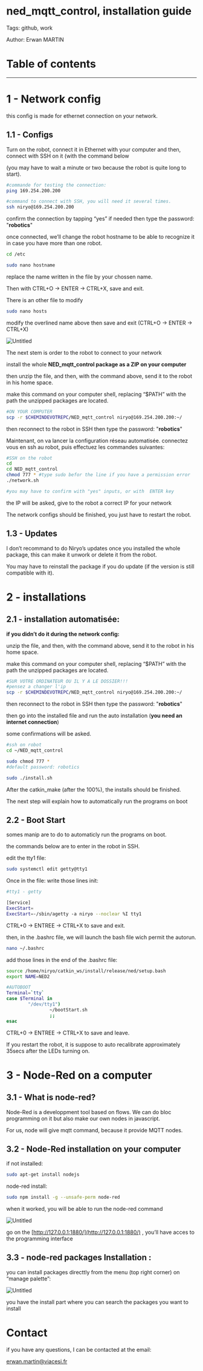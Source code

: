 # ned_mqtt_control, installation guide

Tags: github, work

Author: Erwan MARTIN

# Table of contents

---

# 1 - Network config

this config is made for ethernet connection on your network.

## 1.1 - Configs

Turn on the robot, connect it in Ethernet with your computer and then, connect with SSH on it (with the command below

(you may have to wait a minute or two because the robot is quite long to start).

```bash
#commande for testing the connection:
ping 169.254.200.200

#command to connect with SSH, you will need it several times.
ssh niryo@169.254.200.200
```

confirm the connection by tapping “yes” if needed
then type the password: "**robotics**"

once connected, we’ll change the robot hostname to be able to recognize it in case you have more than one robot.

```bash
cd /etc

sudo nano hostname
```

replace the name written in the file by your chossen name.

Then with CTRL+O -> ENTER -> CTRL+X, save and exit.

There is an other file to modify

```bash
sudo nano hosts
```

modify the overlined name above then save and exit (CTRL+O -> ENTER -> CTRL+X)

![Untitled](images/Untitled.png)

The next stem is order to the robot to connect to your network

install the whole **NED_mqtt_control package as a ZIP on your computer**

then unzip the file, and then, with the command above, send it to the robot in his home space.

make this command on your computer shell, replacing “$PATH” with the path the unzipped packages are located.

```bash
#ON YOUR COMPUTER
scp -r $CHEMINDEVOTREPC/NED_mqtt_control niryo@169.254.200.200:~/
```

then reconnect to the robot in SSH
then type the password: "**robotics**"

Maintenant, on va lancer la configuration réseau automatisée. connectez vous en ssh au robot, puis effectuez les commandes suivantes:

```bash
#SSH on the robot
cd
cd NED_mqtt_control
chmod 777 * #type sudo befor the line if you have a permission error
./network.sh

#you may have to confirm with "yes" inputs, or with  ENTER key
```

the IP will be asked, give to the robot a correct IP for your network

The network configs should be finished, you just have to restart the robot.

## 1.3 - Updates

I don’t recommand to do Niryo’s updates once you installed the whole package, this can make it unwork or delete it from the robot.

You may have to reinstall the package if you do update (if the version is still compatible with it).

# 2 - installations

## 2.1 - installation automatisée:

**if you didn’t do it during the network config:**

unzip the file, and then, with the command above, send it to the robot in his home space.

make this command on your computer shell, replacing “$PATH” with the path the unzipped packages are located.

```bash
#SUR VOTRE ORDINATEUR OU IL Y A LE DOSSIER!!!
#pensez a changer l'ip
scp -r $CHEMINDEVOTREPC/NED_mqtt_control niryo@169.254.200.200:~/
```

then reconnect to the robot in SSH
then type the password: "**robotics**"

then go into the installed file and run the auto installation (**you need an internet connection**)

some confirmations will be asked.

```bash
#ssh on robot
cd ~/NED_mqtt_control

sudo chmod 777 *
#default password: robotics

sudo ./install.sh
```

After the catkin_make (after the 100%), the installs should be finished.

The next step will explain how to automatically run the programs on boot

## 2.2 - Boot Start

somes manip are to do to automaticly run the programs on boot.

the commands below are to enter in the robot in SSH.

edit the tty1 file:

```bash
sudo systemctl edit getty@tty1
```

Once in the file: write those lines init:

```bash
#tty1 - getty

[Service]
ExecStart=
ExecStart=-/sbin/agetty -a niryo --noclear %I tty1
```

CTRL+0 -> ENTREE -> CTRL+X to save and exit.

then, in the .bashrc file, we will launch the bash file wich permit the autorun.

```bash
nano ~/.bashrc
```

add those lines in the end of the .bashrc file:

```bash
source /home/niryo/catkin_ws/install/release/ned/setup.bash
export NAME=NED2

#AUTOBOOT
Terminal=`tty`
case $Terminal in
        "/dev/tty1")
                ~/bootStart.sh
                ;;
esac
```

CTRL+0 -> ENTREE -> CTRL+X to save and leave.

If you restart the robot, it is suppose to auto recalibrate approximately 35secs after the LEDs turning on.

# 3 - Node-Red on a computer

## 3.1 - What is node-red?

Node-Red is a developpment tool based on flows. We can do bloc programming on it but also make our own nodes in javascript.

For us, node will give mqtt command, because it provide MQTT nodes.

## 3.2 - Node-Red installation on your computer

if not installed:

```bash
sudo apt-get install nodejs
```

node-red install:

```bash
sudo npm install -g --unsafe-perm node-red
```

when it worked, you will be able to run the node-red command

![Untitled](images/Untitled_1.png)

go on the  [http://127.0.0.1:1880/](http://127.0.0.1:1880/) , you’ll have acces to the programming interface

## 3.3 - node-red packages Installation :

you can install packages directtly from the menu (top right corner)  on “manage palette”:

![Untitled](images/Untitled_2.png)

you have the install part where you can search the packages you want to install

# Contact

if you have any questions, I can be contacted at the email:

erwan.martin@viacesi.fr